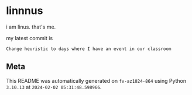 # linnnus

i am linus. that's me.

my latest commit is

```
Change heuristic to days where I have an event in our classroom
```

## Meta

This README was automatically generated on `fv-az1024-864` using Python
`3.10.13` at `2024-02-02 05:31:48.598966`.
